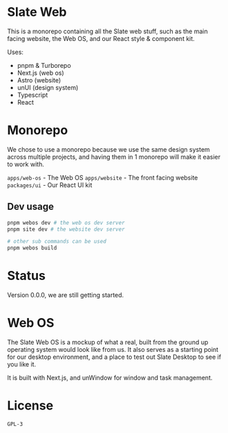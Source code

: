 # Slate Web

This is a monorepo containing all the Slate web stuff, such as the main facing website, the Web OS, and our React style & component kit.

Uses:
- pnpm & Turborepo
- Next.js (web os)
- Astro (website)
- unUI (design system)
- Typescript
- React

# Monorepo

We chose to use a monorepo because we use the same design system across multiple projects, and having them in 1 monorepo will make it easier to work with.

`apps/web-os` - The Web OS
`apps/website` - The front facing website
`packages/ui` - Our React UI kit

## Dev usage

```bash
pnpm webos dev # the web os dev server
pnpm site dev # the website dev server

# other sub commands can be used
pnpm webos build
```

# Status

Version 0.0.0, we are still getting started.

# Web OS

The Slate Web OS is a mockup of what a real, built from the ground up operating system would look like from us. It also serves as a starting point for our desktop environment, and a place to test out Slate Desktop to see if you like it.

It is built with Next.js, and unWindow for window and task management.

# License

`GPL-3`
